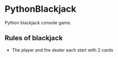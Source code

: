 # PythonBlackjack
Python blackjack console game.

## Rules of blackjack
- The player and the dealer each start with 2 cards
